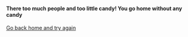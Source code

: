 #### There too much people and too little candy! You go home without any candy

[Go back home and try again](halloween.md)